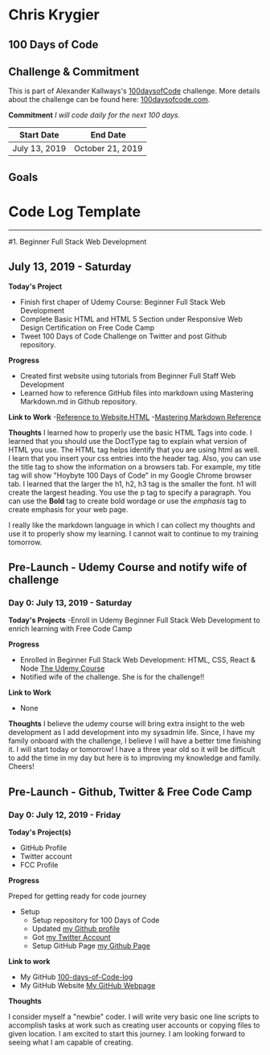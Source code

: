# Chris Krygier

## 100 Days of Code

## Challenge & Commitment
This is part of Alexander Kallways's [100daysofCode](https://github.com/Kallaway/100-days-of-code "the official repo") challenge. More details about the challenge can be found here: [100daysofcode.com](http://100daysofcode.com "100daysofcode.com").

**Commitment** *I will code daily for the next 100 days.*

|     Start Date    |     End Date     |
| ----------------- | ---------------- |
|   July 13, 2019   | October 21, 2019 |

## Goals

<!--
- [ ] Code daily
- [ ] Expand my experience with coding
- [ ] Gain confidence in using Git and developing webpages
- [ ] Get Establish in Twitter community

-->

# Code Log Template

<!--
## 1.
### Day X: Date - Day

** Project **

** Progress **

** Thoughts **

** Link to Work **

-->

---

#1. Beginner Full Stack Web Development
## July 13, 2019 - Saturday

**Today's Project**
- Finish first chaper of Udemy Course: Beginner Full Stack Web Development
- Complete Basic HTML and HTML 5 Section under Responsive Web Design Certification on Free Code Camp
- Tweet 100 Days of Code Challenge on Twitter and post Github repository.

**Progress**
- Created first website using tutorials from Beginner Full Staff Web Development
- Learned how to reference GitHub files into markdown using Mastering Markdown.md in Github repository.


**Link to Work**
-[Reference to Website.HTML](https://github.com/hoybyte/100-Days-of-X-Logs/blob/master/100%20Days%20of%20Code/Projects/Website.html)
-[Mastering Markdown Reference](https://github.com/hoybyte/100-Days-of-X-Logs/blob/master/100%20Days%20of%20Code/Usefull%20Information/Mastering%20Markdown.md)

**Thoughts**
I learned how to properly use the basic HTML Tags into code. I learned that you should use the DoctType tag to explain what version of HTML you use. The HTML tag helps identify that you are using html as well. I learn that you insert your css entries into the header tag. Also, you can use the title tag to show the information on a browsers tab. For example, my title tag will show "Hoybyte 100 Days of Code" in my Google Chrome browser tab.  I learned that the larger the h1, h2, h3 tag is the smaller the font. h1 will create the largest heading. You use the p tag to specify a paragraph. You can use the <b>Bold</b> tag to create bold wordage or use the <em>emphasis</em> tag to create emphasis for your web page. 

I really like the markdown language in which I can collect my thoughts and use it to properly show my learning. I cannot wait to continue to my training tomorrow.

## Pre-Launch - Udemy Course and notify wife of challenge
### Day 0: July 13, 2019 - Saturday

**Today's Projects**
-Enroll in Udemy Beginner Full Stack Web Development to enrich learning with Free Code Camp

**Progress**

- Enrolled in Beginner Full Stack Web Development: HTML, CSS, React & Node [The Udemy Course](https://www.udemy.com/ultimate-web/ "Beginner Full Stack Web Development Course")
- Notified wife of the challenge. She is for the challenge!!

**Link to Work**
- None

**Thoughts**
I believe the udemy course will bring extra insight to the web development as I add development into my sysadmin life. Since, I have my family onboard with the challenge, I believe I will have a better time finishing it. I will start today or tomorrow! I have a three year old so it will be difficult to add the time in my day but here is to improving my knowledge and family. Cheers!


## Pre-Launch - Github, Twitter & Free Code Camp
### Day 0: July 12, 2019 - Friday

**Today's Project(s)**

- GitHub Profile
- Twitter account
- FCC Profile

**Progress**

Preped  for getting ready for code journey

- Setup
    - Setup repository for 100 Days of Code
    - Updated [my Github profile](https://github.com/hoybyte "Chris Krygier on GitHub")
    - Got [my Twitter Account](https://twitter.com/hoybyte "Chris Krygier on Twitter")
    - Setup GitHub Page [my Github Page](https://hoybyte.github.io "Chris Kryier Github Page")

**Link to work**

- My GitHub [100-days-of-Code-log](https://github.com/hoybyte/100-days-of-X-logs "Github Repo")
- My GitHub Website [My GitHub Webpage](https://hoybyte.github.io "GitHub webpage")

**Thoughts**

I consider myself a "newbie" coder. I will write very basic one line scripts to accomplish tasks at work such as creating user accounts or copying files to given location. I am excited to start this journey. I am looking forward to seeing what I am capable of creating.